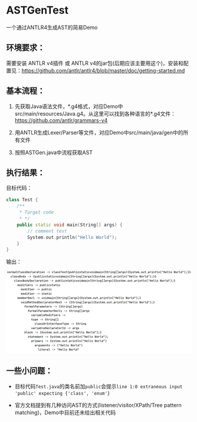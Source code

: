 # ASTGenTest

一个通过ANTLR4生成AST的简易Demo

## 环境要求：

需要安装 ANTLR v4插件 或 ANTLR v4的jar包(后期应该主要用这个)，安装和配置见：https://github.com/antlr/antlr4/blob/master/doc/getting-started.md

## 基本流程：

1. 先获取Java语法文件，*.g4格式，对应Demo中src/main/resources/Java.g4。从这里可以找到各种语言的\*.g4文件：https://github.com/antlr/grammars-v4

2. 用ANTLR生成Lexer/Parser等文件，对应Demo中src/main/java/gen中的所有文件

3. 按照ASTGen.java中流程获取AST

## 执行结果：

目标代码：

```C++
class Test {
    /**
     * Target code
     * */
    public static void main(String[] args) {
        // comment test
        System.out.println("Hello World");
    }
}
```

输出：

<img src="README.assets/image-20220421214023499.png" alt="image-20220421214023499" style="zoom:67%;" />

## 一些小问题：

- 目标代码`Test.java`的类名前加`public`会提示`line 1:0 extraneous input 'public' expecting {'class', 'enum'}`

- 官方文档提到有几种访问AST的方式(listener/visitor/XPath/Tree pattern matching)，Demo中目前还未给出相关代码